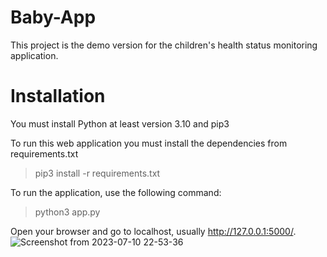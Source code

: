 # Baby-App
This project is the demo version for the children's health status monitoring application.

# Installation
You must install Python at least version 3.10 and pip3

To run this web application you must install the dependencies from requirements.txt
>pip3 install -r requirements.txt

To run the application, use the following command:
>python3 app.py

Open your browser and go to localhost, usually http://127.0.0.1:5000/.
![Screenshot from 2023-07-10 22-53-36](https://github.com/CrisUlim/Baby-App/baby/static/img/login.jpg)
